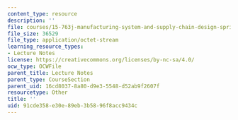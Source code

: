 ```yaml
---
content_type: resource
description: ''
file: courses/15-763j-manufacturing-system-and-supply-chain-design-spring-2005/91cde358e30e89eb3b5896f8acc9434c_TNG_SCG_BASE.xls
file_size: 36529
file_type: application/octet-stream
learning_resource_types:
- Lecture Notes
license: https://creativecommons.org/licenses/by-nc-sa/4.0/
ocw_type: OCWFile
parent_title: Lecture Notes
parent_type: CourseSection
parent_uid: 16cd8037-8a80-d9e3-5548-d52ab9f2607f
resourcetype: Other
title: ''
uid: 91cde358-e30e-89eb-3b58-96f8acc9434c
---
```

